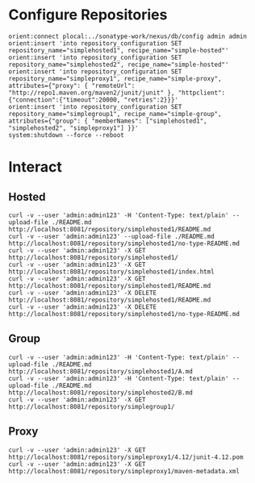 <!--

    Sonatype Nexus (TM) Open Source Version
    Copyright (c) 2008-2015 Sonatype, Inc.
    All rights reserved. Includes the third-party code listed at http://links.sonatype.com/products/nexus/oss/attributions.

    This program and the accompanying materials are made available under the terms of the Eclipse Public License Version 1.0,
    which accompanies this distribution and is available at http://www.eclipse.org/legal/epl-v10.html.

    Sonatype Nexus (TM) Professional Version is available from Sonatype, Inc. "Sonatype" and "Sonatype Nexus" are trademarks
    of Sonatype, Inc. Apache Maven is a trademark of the Apache Software Foundation. M2eclipse is a trademark of the
    Eclipse Foundation. All other trademarks are the property of their respective owners.

-->
# Configure Repositories

    orient:connect plocal:../sonatype-work/nexus/db/config admin admin
    orient:insert 'into repository_configuration SET repository_name="simplehosted1", recipe_name="simple-hosted"'
    orient:insert 'into repository_configuration SET repository_name="simplehosted2", recipe_name="simple-hosted"'
    orient:insert 'into repository_configuration SET repository_name="simpleproxy1", recipe_name="simple-proxy", attributes={"proxy": { "remoteUrl": "http://repo1.maven.org/maven2/junit/junit" }, "httpclient":{"connection":{"timeout":20000, "retries":2}}}'
    orient:insert 'into repository_configuration SET repository_name="simplegroup1", recipe_name="simple-group", attributes={"group": { "memberNames": ["simplehosted1", "simplehosted2", "simpleproxy1"] }}'
    system:shutdown --force --reboot

# Interact

## Hosted

    curl -v --user 'admin:admin123' -H 'Content-Type: text/plain' --upload-file ./README.md http://localhost:8081/repository/simplehosted1/README.md
    curl -v --user 'admin:admin123' --upload-file ./README.md http://localhost:8081/repository/simplehosted1/no-type-README.md
    curl -v --user 'admin:admin123' -X GET http://localhost:8081/repository/simplehosted1/
    curl -v --user 'admin:admin123' -X GET http://localhost:8081/repository/simplehosted1/index.html
    curl -v --user 'admin:admin123' -X GET http://localhost:8081/repository/simplehosted1/README.md
    curl -v --user 'admin:admin123' -X DELETE http://localhost:8081/repository/simplehosted1/README.md
    curl -v --user 'admin:admin123' -X DELETE http://localhost:8081/repository/simplehosted1/no-type-README.md

## Group

    curl -v --user 'admin:admin123' -H 'Content-Type: text/plain' --upload-file ./README.md http://localhost:8081/repository/simplehosted1/A.md
    curl -v --user 'admin:admin123' -H 'Content-Type: text/plain' --upload-file ./README.md http://localhost:8081/repository/simplehosted2/B.md
    curl -v --user 'admin:admin123' -X GET http://localhost:8081/repository/simplegroup1/

## Proxy

    curl -v --user 'admin:admin123' -X GET http://localhost:8081/repository/simpleproxy1/4.12/junit-4.12.pom
    curl -v --user 'admin:admin123' -X GET http://localhost:8081/repository/simpleproxy1/maven-metadata.xml
